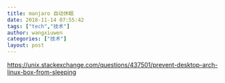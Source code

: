 ```yaml
---
title: manjaro 自动休眠
date: 2018-11-14 07:55:42
tags: ["tech","技术"]
author: wangxiuwen
categories: ["技术"]
layout: post
---
```


https://unix.stackexchange.com/questions/437501/prevent-desktop-arch-linux-box-from-sleeping